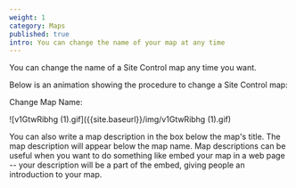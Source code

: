 ```yaml
---
weight: 1
category: Maps
published: true
intro: You can change the name of your map at any time
---
```


You can change the name of a Site Control map any time you want.

Below is an animation showing the procedure to change a Site Control map:

Change Map Name:

![v1GtwRibhg (1).gif]({{site.baseurl}}/img/v1GtwRibhg (1).gif)

You can also write a map description in the box below the map's title. The map description will appear below the map name. Map descriptions can be useful when you want to do something like embed your map in a web page -- your description will be a part of the embed, giving people an introduction to your map.
